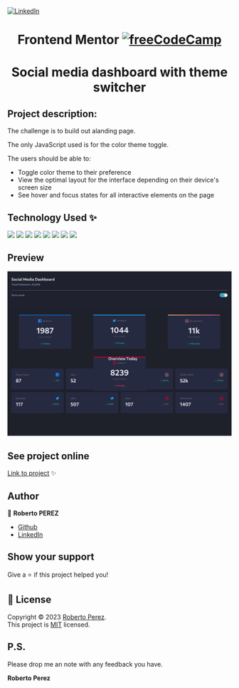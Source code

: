 <a href="https://www.linkedin.com/in/pejir/" target="_blank"><img src="https://img.shields.io/badge/LinkedIn-blue?style=flat&logo=linkedin&labelColor=blue" alt="LinkedIn" /></a>

<h1 align="center">Frontend Mentor
  
   

<a href ="https://github.com/PeJiR/freeCodeCamp-Full-Stack-Web-Development-Certification-Computer-Software-Engineering/tree/main">
    <img src="https://www.frontendmentor.io/static/images/logo-mobile.svg" loading="lazy" alt="freeCodeCamp" evi-   width="96" height="96"target="_blank">
  </a>
 
</h1>
<h1 align="center">Social media dashboard with theme switcher</h1>

 

<!---
<p>
  <img alt="Version" src="https://img.shields.io/badge/version-pejir-blue.svg?cacheSeconds=2592000" />
  <a href="pejir" target="_blank">
    <img alt="Documentation" src="https://img.shields.io/badge/documentation-yes-brightgreen.svg" />
  </a>
  <a href="https://opensource.org/license/mit/" target="_blank">
    <img alt="License: MIT" src="https://img.shields.io/badge/License-MIT-yellow.svg" />
  </a>
  <a href="https://twitter.com/PerezPejir84" target="_blank">
    <img alt="Twitter: pejir" src="https://img.shields.io/twitter/follow/pejir.svg?style=social" />
  </a>
</p>
---> 
## Project description: 

The challenge is to build out alanding page.

The only JavaScript used is for the color theme toggle.

The users should be able to:
- Toggle color theme to their preference
- View the optimal layout for the interface depending on their device's screen size
- See hover and focus states for all interactive elements on the page


## Technology Used ✨
![](https://img.shields.io/badge/Linux-FCC624?style=for-the-badge&logo=linux&logoColor=black)
![](https://img.shields.io/badge/debian-red?style=for-the-badge&logo=debian&logoColor=red&color=grey)
![](https://img.shields.io/badge/VSCode-0078D4?style=for-the-badge&logo=visual%20studio%20code&logoColor=white)
![](https://img.shields.io/badge/JavaScript-323330?style=for-the-badge&logo=javascript&logoColor=F7DF1E)
![](https://img.shields.io/badge/Tailwind-blue?style=for-the-badge&logo=tailwindcss&logoColor=%20&color=%23151C2C)
![](https://img.shields.io/badge/React_JS-%23313335?style=for-the-badge&logo=react&logoColor=%20&color=%23323337)
![](https://img.shields.io/badge/GIT-E44C30?style=for-the-badge&logo=git&logoColor=white)
![](https://img.shields.io/badge/GitHub_Actions-2088FF?style=for-the-badge&logo=github-actions&logoColor=white)
 

## Preview

<a href="https://codepen.io/Robeloper/full/ZEPRzZx">
  <img src="photo.png" width="auto">
</a>


##  See project online 

[Link to project](https://codepen.io/Robeloper/full/ZEPRzZx) ✨



 

## Author

👤 **Roberto PEREZ**

<!--- 
* [Website](https://pejir.github.io/robertoportfolio.io/ )
* [Twitter](https://twitter.com/pejir)--->
* [Github](https://github.com/pejir)
* [LinkedIn](https://linkedin.com/in/pejir)

<!---
## 🤝 Contributing

Contributions, issues and feature requests are welcome!<br />Feel free to check [issues page](pejir). You can also take a look at the [contributing guide](pejir).
---> 
 
## Show your support

Give a ⭐️ if this project helped you!

<!---
<a href="https://www.patreon.com/pejir">
  <img src="https://c5.patreon.com/external/logo/become_a_patron_button@2x.png" width="160">
</a>
--->

## 📝 License

Copyright © 2023 [Roberto Perez](https://github.com/PeJiR).<br />
This project is [MIT](https://opensource.org/license/mit/) licensed.


P.S.
------------

Please drop me an note with any feedback you have.

**Roberto Perez**
